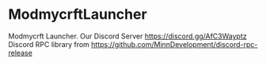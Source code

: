 # ModmycrftLauncher
Modmycrft Launcher.
Our Discord Server https://discord.gg/AfC3Wayptz
Discord RPC library from https://github.com/MinnDevelopment/discord-rpc-release
